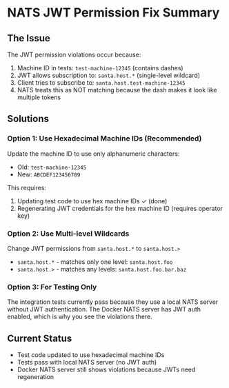 # NATS JWT Permission Fix Summary

## The Issue

The JWT permission violations occur because:
1. Machine ID in tests: `test-machine-12345` (contains dashes)
2. JWT allows subscription to: `santa.host.*` (single-level wildcard)
3. Client tries to subscribe to: `santa.host.test-machine-12345`
4. NATS treats this as NOT matching because the dash makes it look like multiple tokens

## Solutions

### Option 1: Use Hexadecimal Machine IDs (Recommended)
Update the machine ID to use only alphanumeric characters:
- Old: `test-machine-12345`
- New: `ABCDEF123456789`

This requires:
1. Updating test code to use hex machine IDs ✓ (done)
2. Regenerating JWT credentials for the hex machine ID (requires operator key)

### Option 2: Use Multi-level Wildcards
Change JWT permissions from `santa.host.*` to `santa.host.>`
- `santa.host.*` - matches only one level: `santa.host.foo`
- `santa.host.>` - matches any levels: `santa.host.foo.bar.baz`

### Option 3: For Testing Only
The integration tests currently pass because they use a local NATS server without JWT authentication. The Docker NATS server has JWT auth enabled, which is why you see the violations there.

## Current Status
- Test code updated to use hexadecimal machine IDs
- Tests pass with local NATS server (no JWT auth)
- Docker NATS server still shows violations because JWTs need regeneration